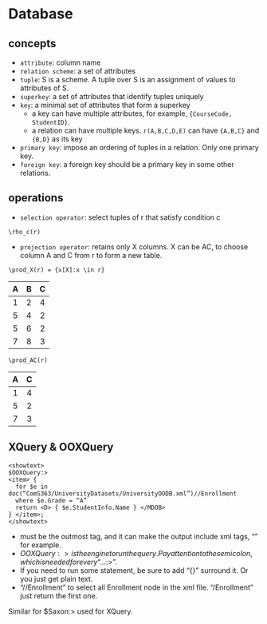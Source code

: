 # Database

## concepts

* `attribute`: column name
* `relation scheme`: a set of attributes
* `tuple`: S is a scheme. A tuple over S is an assignment of values to attributes of S.
* `superkey`: a set of attributes that identify tuples uniquely
* `key`: a minimal set of attributes that form a superkey
    * a key can have multiple attributes, for example, `{CourseCode, StudentID}`.
    * a relation can have multiple keys. `r(A,B,C,D,E)` can have `{A,B,C}` and `{B,D}` as its key
* `primary key`: impose an ordering of tuples in a relation. Only one primary key.
* `foreign key`: a foreign key should be a primary key in some other relations.

## operations

* `selection operator`: select tuples of r that satisfy condition c

```katex
\rho_c(r)
```

* `projection operator`: retains only X columns. X can be AC, to choose column A and C from r to form a new table.

```katex
\prod_X(r) = {x[X]:x \in r}
```

| A | B | C |
| :---: | :---: | :---: |
| 1 | 2 | 4 |
| 5 | 4 | 2 |
| 5 | 6 | 2 |
| 7 | 8 | 3 |

```katex
\prod_AC(r)
```

| A | C |
| :---: | :---: |
| 1 | 4 |
| 5 | 2 |
| 7 | 3 |

## XQuery & OOXQuery

```
<showtext>
$OOXQuery:>
<item> {
  for $e in doc(“ComS363/UniversityDatasets/UniversityOODB.xml”)//Enrollment
  where $e.Grade = “A”
  return <D> { $e.StudentInfo.Name } </MDOB>
} </item>;
</showtext>
```

* <showtext> must be the outmost tag, and it can make the output include xml tags, “<Name>” for example.
* $OOXQuery:> is the engine to run the query. Pay attention to the semicolon, which is needed for every “$…:>”.
* If you need to run some statement, be sure to add “{}” surround it. Or you just get plain text.
* “//Enrollment” to select all Enrollment node in the xml file. “/Enrollment” just return the first one.

Similar for $Saxon:> used for XQuery.

